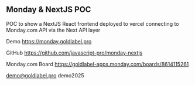 ## Monday & NextJS POC

POC to show a NextJS React frontend deployed to vercel connecting to Monday.com API via the Next API layer

Demo
https://monday.goldlabel.pro

GitHub
https://github.com/javascript-pro/monday-nextjs

Monday.com Board
https://goldlabel-apps.monday.com/boards/8614115261

demo@goldlabel.pro
demo2025